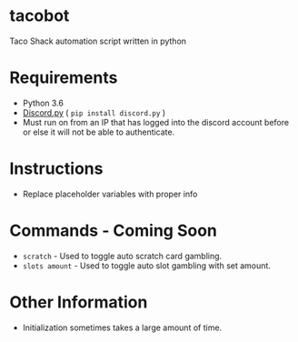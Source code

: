 # tacobot
Taco Shack automation script written in python

# Requirements
* Python 3.6
* <a href=https://github.com/Rapptz/discord.py>Discord.py</a> ( `pip install discord.py` )
* Must run on from an IP that has logged into the discord account before or else it will not be able to authenticate.

# Instructions
* Replace placeholder variables with proper info

# Commands - Coming Soon
* `scratch` - Used to toggle auto scratch card gambling.
* `slots amount` - Used to toggle auto slot gambling with set amount.

# Other Information
* Initialization sometimes takes a large amount of time.
